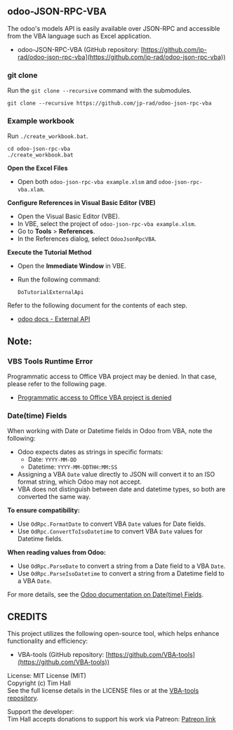 ## odoo-JSON-RPC-VBA
The odoo's models API is easily available over JSON-RPC and accessible from the VBA language such as Excel application.

- odoo-JSON-RPC-VBA (GitHub repository: [https://github.com/jp-rad/odoo-json-rpc-vba](https://github.com/jp-rad/odoo-json-rpc-vba))

### git clone

Run the `git clone --recursive` command with the submodules.

```
git clone --recursive https://github.com/jp-rad/odoo-json-rpc-vba
```

### Example workbook

Run `./create_workbook.bat`.

```
cd odoo-json-rpc-vba
./create_workbook.bat
```

**Open the Excel Files**  
- Open both `odoo-json-rpc-vba example.xlsm` and `odoo-json-rpc-vba.xlam`.

**Configure References in Visual Basic Editor (VBE)**  
- Open the Visual Basic Editor (VBE).  
- In VBE, select the project of `odoo-json-rpc-vba example.xlsm`.  
- Go to **Tools** > **References**.  
- In the References dialog, select `OdooJsonRpcVBA`.

**Execute the Tutorial Method**  
- Open the **Immediate Window** in VBE.  
- Run the following command:  

   ```vba
   DoTutorialExternalApi
   ```

Refer to the following document for the contents of each step.

- [odoo docs - External API](https://www.odoo.com/documentation/15.0/developer/misc/api/external_api.html)

## Note:

### VBS Tools Runtime Error

Programmatic access to Office VBA project may be  denied.  In that case, please refer to the following page.

- [Programmatic access to Office VBA project is denied](https://support.microsoft.com/en-us/topic/programmatic-access-to-office-vba-project-is-denied-960d5265-6592-9400-31bc-b2ddfb94b445)

### Date(time) Fields

When working with Date or Datetime fields in Odoo from VBA, note the following:

- Odoo expects dates as strings in specific formats:
  - Date: `YYYY-MM-DD`
  - Datetime: `YYYY-MM-DDTHH:MM:SS`
- Assigning a VBA `Date` value directly to JSON will convert it to an ISO format string, which Odoo may not accept.
- VBA does not distinguish between date and datetime types, so both are converted the same way.

**To ensure compatibility:**

- Use `OdRpc.FormatDate` to convert VBA `Date` values for Date fields.
- Use `OdRpc.ConvertToIsoDatetime` to convert VBA `Date` values for Datetime fields.

**When reading values from Odoo:**

- Use `OdRpc.ParseDate` to convert a string from a Date field to a VBA `Date`.
- Use `OdRpc.ParseIsoDatetime` to convert a string from a Datetime field to a VBA `Date`.

For more details, see the [Odoo documentation on Date(time) Fields](https://www.odoo.com/documentation/15.0/developer/reference/backend/orm.html#date-time-fields).

## CREDITS

This project utilizes the following open-source tool, which helps enhance functionality and efficiency:

- VBA-tools (GitHub repository: [https://github.com/VBA-tools](https://github.com/VBA-tools))

License: MIT License (MIT)  
Copyright (c) Tim Hall  
See the full license details in the LICENSE files or at the [VBA-tools repository](https://github.com/VBA-tools).

Support the developer:  
Tim Hall accepts donations to support his work via Patreon: [Patreon link](https://www.patreon.com/timhall)
